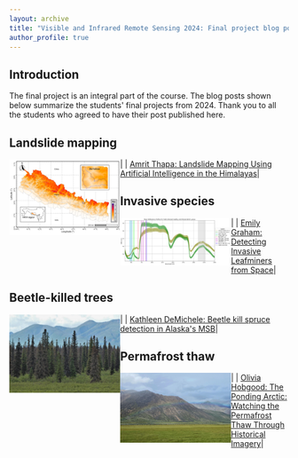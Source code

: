 ```yaml
---
layout: archive
title: "Visible and Infrared Remote Sensing 2024: Final project blog posts"
author_profile: true
---
```


## Introduction
The final project is an integral part of the course. The blog posts shown below summarize the students' final projects from 2024. Thank you to all the students who agreed to have their post published here.

## Landslide mapping

|<img src="/VIRS_2024/thapa_4a_barhabise.png" align="left" width="200" > | [Amrit Thapa: Landslide Mapping Using Artificial Intelligence in the Himalayas](Thapa.md)|

## Invasive species

|<img src="/VIRS_2024/graham_4.png" align="left" width="200" > | [Emily Graham: Detecting Invasive Leafminers from Space](Graham.md)|

## Beetle-killed trees

|<img src="/VIRS_2024/DeMichele_spruce.jpg" align="left" width="200" > | [Kathleen DeMichele: Beetle kill spruce detection in Alaska's MSB](DeMichele.md)|


## Permafrost thaw

|<img src="/VIRS_2024/Hobgood_12.jpeg" align="left" width="200" > | [Olivia Hobgood: The Ponding Arctic: Watching the Permafrost Thaw Through Historical Imagery](Hobgood.md)|


